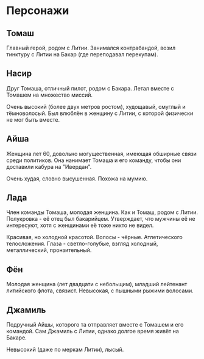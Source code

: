 # Персонажи

## Томаш
Главный герой, родом с Литии. Занимался контрабандой, возил тинктуру с Литии на Бакар (где переподавал перекупам).

## Насир
Друг Томаша, отличный пилот, родом с Бакара. Летал вместе с Томашем на множество миссий.

Очень высокий (более двух метров ростом), худощавый, смуглый и тёмноволосый. Был влюблён в женщину с Литии, с которой физически не мог быть вместе.

## Айша
Женщина лет 60, довольно могущественная, имеющая обширные связи среди политиков. Она нанимает Томаша и его команду, чтобы они доставили кабура на "Ивердан".

Очень худая, словно высушенная. Похожа на мумию.

## Лада
Член команды Томаша, молодая женщина. Как и Томаш, родом с Литии. Полукровка - её отец был бакарийцем. Утверждает, что мужчины её не интересуют, хотя с женщинами её тоже никто не видел.

Красивая, но холодной красотой. Волосы - чёрные. Атлетического телосложения. Глаза - светло-голубые, взгляд холодный, металлический, пронзительный. 

## Фён
Молодая женщина (лет двадцати с небольщим), младший лейтенант литийского флота, связист. Невысокая, с пышными рыжими волосами.

## Джамиль

Подручный Айшы, которого та отправляет вместе с Томашем и его командой. Сам Джамиль с Литии, однако долгое время живёт на Бакаре.

Невысокий (даже по меркам Литии), лысый.
